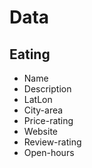 # Data
## Eating 
- Name
- Description
- LatLon
- City-area
- Price-rating
- Website
- Review-rating
- Open-hours
